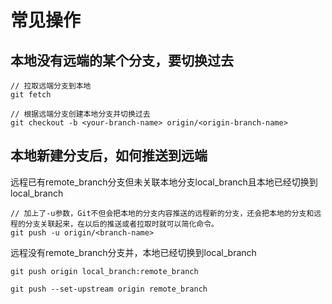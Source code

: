 # 常见操作

## 本地没有远端的某个分支，要切换过去
```
// 拉取远端分支到本地
git fetch

// 根据远端分支创建本地分支并切换过去
git checkout -b <your-branch-name> origin/<origin-branch-name>
```

## 本地新建分支后，如何推送到远端

远程已有remote_branch分支但未关联本地分支local_branch且本地已经切换到local_branch
```
// 加上了-u参数，Git不但会把本地的分支内容推送的远程新的分支，还会把本地的分支和远程的分支关联起来，在以后的推送或者拉取时就可以简化命令。
git push -u origin/<branch-name>
```

远程没有remote_branch分支并，本地已经切换到local_branch
```
git push origin local_branch:remote_branch

git push --set-upstream origin remote_branch
```


